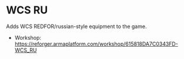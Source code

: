 # WCS RU

Adds WCS REDFOR/russian-style equipment to the game.

- Workshop: https://reforger.armaplatform.com/workshop/615818DA7C0343FD-WCS_RU